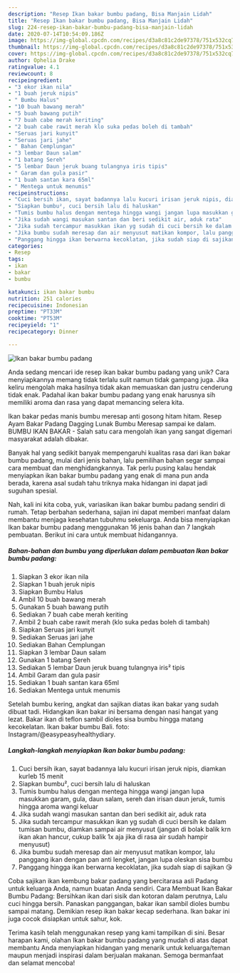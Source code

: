 ```yaml
---
description: "Resep Ikan bakar bumbu padang, Bisa Manjain Lidah"
title: "Resep Ikan bakar bumbu padang, Bisa Manjain Lidah"
slug: 224-resep-ikan-bakar-bumbu-padang-bisa-manjain-lidah
date: 2020-07-14T10:54:09.186Z
image: https://img-global.cpcdn.com/recipes/d3a8c81c2de97378/751x532cq70/ikan-bakar-bumbu-padang-foto-resep-utama.jpg
thumbnail: https://img-global.cpcdn.com/recipes/d3a8c81c2de97378/751x532cq70/ikan-bakar-bumbu-padang-foto-resep-utama.jpg
cover: https://img-global.cpcdn.com/recipes/d3a8c81c2de97378/751x532cq70/ikan-bakar-bumbu-padang-foto-resep-utama.jpg
author: Ophelia Drake
ratingvalue: 4.1
reviewcount: 8
recipeingredient:
- "3 ekor ikan nila"
- "1 buah jeruk nipis"
- " Bumbu Halus"
- "10 buah bawang merah"
- "5 buah bawang putih"
- "7 buah cabe merah keriting"
- "2 buah cabe rawit merah klo suka pedas boleh di tambah"
- "Seruas jari kunyit"
- "Seruas jari jahe"
- " Bahan Cemplungan"
- "3 lembar Daun salam"
- "1 batang Sereh"
- "5 lembar Daun jeruk buang tulangnya iris tipis"
- " Garam dan gula pasir"
- "1 buah santan kara 65ml"
- " Mentega untuk menumis"
recipeinstructions:
- "Cuci bersih ikan, sayat badannya lalu kucuri irisan jeruk nipis, diamkan kurleb 15 menit"
- "Siapkan bumbu², cuci bersih lalu di haluskan"
- "Tumis bumbu halus dengan mentega hingga wangi jangan lupa masukkan garam, gula, daun salam, sereh dan irisan daun jeruk, tumis hingga aroma wangi keluar"
- "Jika sudah wangi masukan santan dan beri sedikit air, aduk rata"
- "Jika sudah tercampur masukkan ikan yg sudah di cuci bersih ke dalam tumisan bumbu, diamkan sampai air menyusut (jangan di bolak balik krn ikan akan hancur, cukup balik 1x aja jika di rasa air sudah hampir menyusut)"
- "Jika bumbu sudah meresap dan air menyusut matikan kompor, lalu panggang ikan dengan pan anti lengket, jangan lupa oleskan sisa bumbu"
- "Panggang hingga ikan berwarna kecoklatan, jika sudah siap di sajikan 😘"
categories:
- Resep
tags:
- ikan
- bakar
- bumbu

katakunci: ikan bakar bumbu 
nutrition: 251 calories
recipecuisine: Indonesian
preptime: "PT33M"
cooktime: "PT53M"
recipeyield: "1"
recipecategory: Dinner

---
```



![Ikan bakar bumbu padang](https://img-global.cpcdn.com/recipes/d3a8c81c2de97378/751x532cq70/ikan-bakar-bumbu-padang-foto-resep-utama.jpg)

Anda sedang mencari ide resep ikan bakar bumbu padang yang unik? Cara menyiapkannya memang tidak terlalu sulit namun tidak gampang juga. Jika keliru mengolah maka hasilnya tidak akan memuaskan dan justru cenderung tidak enak. Padahal ikan bakar bumbu padang yang enak harusnya sih memiliki aroma dan rasa yang dapat memancing selera kita.

Ikan bakar pedas manis bumbu meresap anti gosong hitam hitam. Resep Ayam Bakar Padang Dagging Lunak Bumbu Meresap sampai ke dalam. BUMBU IKAN BAKAR - Salah satu cara mengolah ikan yang sangat digemari masyarakat adalah dibakar.

Banyak hal yang sedikit banyak mempengaruhi kualitas rasa dari ikan bakar bumbu padang, mulai dari jenis bahan, lalu pemilihan bahan segar sampai cara membuat dan menghidangkannya. Tak perlu pusing kalau hendak menyiapkan ikan bakar bumbu padang yang enak di mana pun anda berada, karena asal sudah tahu triknya maka hidangan ini dapat jadi suguhan spesial.


Nah, kali ini kita coba, yuk, variasikan ikan bakar bumbu padang sendiri di rumah. Tetap berbahan sederhana, sajian ini dapat memberi manfaat dalam membantu menjaga kesehatan tubuhmu sekeluarga. Anda bisa menyiapkan Ikan bakar bumbu padang menggunakan 16 jenis bahan dan 7 langkah pembuatan. Berikut ini cara untuk membuat hidangannya.

<!--inarticleads1-->

##### Bahan-bahan dan bumbu yang diperlukan dalam pembuatan Ikan bakar bumbu padang:

1. Siapkan 3 ekor ikan nila
1. Siapkan 1 buah jeruk nipis
1. Siapkan  Bumbu Halus
1. Ambil 10 buah bawang merah
1. Gunakan 5 buah bawang putih
1. Sediakan 7 buah cabe merah keriting
1. Ambil 2 buah cabe rawit merah (klo suka pedas boleh di tambah)
1. Siapkan Seruas jari kunyit
1. Sediakan Seruas jari jahe
1. Sediakan  Bahan Cemplungan
1. Siapkan 3 lembar Daun salam
1. Gunakan 1 batang Sereh
1. Sediakan 5 lembar Daun jeruk buang tulangnya iris² tipis
1. Ambil  Garam dan gula pasir
1. Sediakan 1 buah santan kara 65ml
1. Sediakan  Mentega untuk menumis


Setelah bumbu kering, angkat dan sajikan diatas ikan bakar yang sudah dibuat tadi. Hidangkan ikan bakar ini bersama dengan nasi hangat yang lezat. Bakar ikan di teflon sambil dioles sisa bumbu hingga matang kecokelatan. Ikan bakar bumbu Bali. foto: Instagram/@easypeasyhealthydiary. 

<!--inarticleads2-->

##### Langkah-langkah menyiapkan Ikan bakar bumbu padang:

1. Cuci bersih ikan, sayat badannya lalu kucuri irisan jeruk nipis, diamkan kurleb 15 menit
1. Siapkan bumbu², cuci bersih lalu di haluskan
1. Tumis bumbu halus dengan mentega hingga wangi jangan lupa masukkan garam, gula, daun salam, sereh dan irisan daun jeruk, tumis hingga aroma wangi keluar
1. Jika sudah wangi masukan santan dan beri sedikit air, aduk rata
1. Jika sudah tercampur masukkan ikan yg sudah di cuci bersih ke dalam tumisan bumbu, diamkan sampai air menyusut (jangan di bolak balik krn ikan akan hancur, cukup balik 1x aja jika di rasa air sudah hampir menyusut)
1. Jika bumbu sudah meresap dan air menyusut matikan kompor, lalu panggang ikan dengan pan anti lengket, jangan lupa oleskan sisa bumbu
1. Panggang hingga ikan berwarna kecoklatan, jika sudah siap di sajikan 😘


Coba sajikan ikan kembung bakar padang yang bercitarasa asli Padang untuk keluarga Anda, namun buatan Anda sendiri. Cara Membuat Ikan Bakar Bumbu Padang: Bersihkan ikan dari sisik dan kotoran dalam perutnya, Lalu cuci hingga bersih. Panaskan panggangan, bakar ikan sambil dioles bumbu sampai matang. Demikian resep ikan bakar kecap sederhana. Ikan bakar ini juga cocok disiapkan untuk sahur, kok. 

Terima kasih telah menggunakan resep yang kami tampilkan di sini. Besar harapan kami, olahan Ikan bakar bumbu padang yang mudah di atas dapat membantu Anda menyiapkan hidangan yang menarik untuk keluarga/teman maupun menjadi inspirasi dalam berjualan makanan. Semoga bermanfaat dan selamat mencoba!
